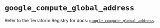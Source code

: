 # `google_compute_global_address`

Refer to the Terraform Registry for docs: [`google_compute_global_address`](https://registry.terraform.io/providers/hashicorp/google/6.43.0/docs/resources/compute_global_address).
